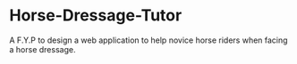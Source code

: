 # Horse-Dressage-Tutor
A F.Y.P to design a web application to help novice horse riders when facing a horse dressage.
